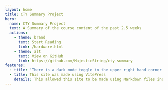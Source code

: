 ```yaml
---
layout: home
title: CTY Summary Project
hero:
  name: CTY Summary Project
  text: A Summary of the course content of the past 2.5 weeks
  actions:
    - theme: brand
      text: Start Reading
      link: /hardware.html
    - theme: alt
      text: View on GitHub
      link: https://github.com/MajesticString/cty-summary
features:
  - title: 'There is a dark mode toggle in the upper right hand corner'
  - title: This site was made using VitePress
    details: This allowed this site to be made using Markdown files instead of HTML.
---
```

